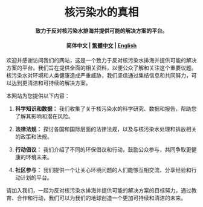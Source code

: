 <h1 align="center">
    核污染水的真相
</h1>
<h4 align="center">
    致力于反对核污染水排海并提供可能的解决方案的平台。
</h4>
<h4 align="center">
    简体中文 |
    <a href="README_zh-Hant-CN.md"> 繁體中文</a> |
    <a href="README_EN.md"> English</a>
</h4>

欢迎并感谢访问我们的网站，这是一个致力于反对核污染水排海并提供可能的解决方案的平台。我们旨在提供全面的相关资料，以便公众了解和关注这个重要议题。核污染水对环境和人类健康造成严重威胁，我们坚信通过集结信息和共同努力，可以达到更清洁和可持续的解决方案。

本网站为您提供以下内容：

1. **科学知识和数据：** 我们收集了关于核污染水的科学研究、数据和报告，帮助您了解其影响和潜在风险。

2. **法律法规：** 探讨各国和国际层面的法律法规，以及与核污染水处理和排放相关的政策和法规。

3. **行动倡议：** 我们介绍了不同的环保倡议和行动，鼓励公众参与，共同争取更健康的环境未来。

4. **社区参与：** 我们提供一个让关心环境问题的人们能够互相交流、分享经验和行动计划的平台。

请加入我们，一起为反对核污染水排海并提供可能的解决方案的目标努力。通过教育、合作和行动，我们可以为我们的地球创造一个更加可持续和清洁的未来。
